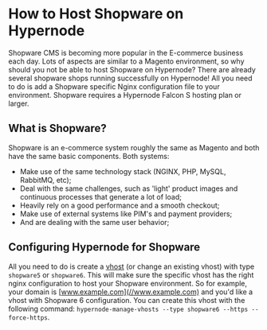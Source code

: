 <!-- source: https://support.hypernode.com/en/ecommerce/shopware/how-to-host-shopware-on-hypernode/ -->
# How to Host Shopware on Hypernode

Shopware CMS is becoming more popular in the E-commerce business each day. Lots of aspects are similar to a Magento environment, so why should you not be able to host Shopware on Hypernode? There are already several shopware shops running successfully on Hypernode! All you need to do is add a Shopware specific Nginx configuration file to your environment. Shopware requires a Hypernode Falcon S hosting plan or larger.


What is Shopware?
-----------------

Shopware is an e-commerce system roughly the same as Magento and both have the same basic components. Both systems:

* Make use of the same technology stack (NGINX, PHP, MySQL, RabbitMQ, etc);
* Deal with the same challenges, such as 'light' product images and continuous processes that generate a lot of load;
* Heavily rely on a good performance and a smooth checkout;
* Make use of external systems like PIM's and payment providers;
* And are dealing with the same user behavior;

Configuring Hypernode for Shopware
----------------------------------

All you need to do is create a [vhost](https://support.hypernode.com/en/hypernode/nginx/hypernode-managed-vhosts#Managing-Vhosts) (or change an existing vhost) with type `shopware5` or `shopware6`. This will make sure the specific vhost has the right nginx configuration to host your Shopware environment. So for example, your domain is [www.example.com](//www.example.com) and you'd like a vhost with Shopware 6 configuration. You can create this vhost with the following command: `hypernode-manage-vhosts --type shopware6 --https --force-https`.
